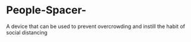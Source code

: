 # People-Spacer-
A device that can be used to prevent overcrowding and instill the habit of social distancing 
